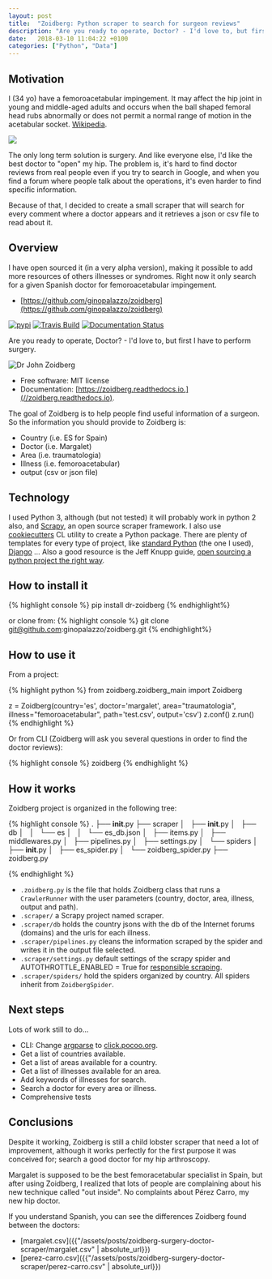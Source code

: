 ```yaml
---
layout: post
title:  "Zoidberg: Python scraper to search for surgeon reviews"
description: "Are you ready to operate, Doctor? - I'd love to, but first I have to perform surgery."
date:   2018-03-10 11:04:22 +0100
categories: ["Python", "Data"]
---
```


## Motivation
I (34 yo) have a femoroacetabular impingement. It may affect the hip joint in young and middle-aged adults and occurs when the ball shaped femoral head rubs abnormally or does not permit a normal range of motion in the acetabular socket. [Wikipedia](https://en.wikipedia.org/wiki/Femoroacetabular_impingement).

<div class="full">
    <a href="/assets/posts/{{page.slug}}/impingement.jpeg">
    <img class="img-fluid" src="/assets/posts/{{page.slug}}/impingement.jpeg">
    </a>
</div>

The only long term solution is surgery. And like everyone else, I'd like the best doctor to "open" my hip.
The problem is, it's hard to find doctor reviews from real people even if you try to search in Google, and when you find a forum where people talk about the operations, it's even harder to find specific information.

Because of that, I decided to create a small scraper that will search for every comment where a doctor appears and it retrieves a json or csv file to read about it.

## Overview
I have open sourced it (in a very alpha version), making it possible to add more resources of others illnesses or syndromes. Right now it only search for a given Spanish doctor for femoroacetabular impingement.
- [https://github.com/ginopalazzo/zoidberg](https://github.com/ginopalazzo/zoidberg)

[![pypi](https://img.shields.io/pypi/v/zoidberg.svg)](https://pypi.python.org/pypi/dr-zoidberg)
[![Travis Build](https://img.shields.io/travis/ginopalazzo/zoidberg.svg)](https://travis-ci.org/ginopalazzo/zoidberg)
[![Documentation Status](https://readthedocs.org/projects/zoidberg/badge/?version=latest)](https://zoidberg.readthedocs.io/en/latest/?badge=latest)

Are you ready to operate, Doctor? - I'd love to, but first I have to perform surgery.


![Dr John Zoidberg](https://upload.wikimedia.org/wikipedia/en/4/4a/Dr_John_Zoidberg.png)

- Free software: MIT license
- Documentation: [https://zoidberg.readthedocs.io.](//zoidberg.readthedocs.io).

The goal of Zoidberg is to help people find useful information of a surgeon. So the information you should provide to Zoidberg is:
- Country (i.e. ES for Spain)
- Doctor (i.e. Margalet)
- Area (i.e. traumatologia)
- Illness (i.e. femoroacetabular)
- output (csv or json file)

## Technology
I used Python 3, although (but not tested) it will probably work in python 2 also, and [Scrapy](https://scrapy.org/), an open source scraper framework.
I also use [cookiecutters](https://github.com/audreyr/cookiecutter) CL utility  to create a Python package. There are plenty of templates for every type of project, like [standard Python](https://github.com/audreyr/cookiecutter-pypackage) (the one I used), [Django](https://github.com/pydanny/cookiecutter-django) ...
Also a good resource is the Jeff Knupp guide, [open sourcing a python project the right way](https://jeffknupp.com/blog/2013/08/16/open-sourcing-a-python-project-the-right-way/).

## How to install it

{% highlight console %}
pip install dr-zoidberg
{% endhighlight%}

or clone from:
{% highlight console %}
git clone git@github.com:ginopalazzo/zoidberg.git
{% endhighlight%}

## How to use it

From a project:

{% highlight python %}
from zoidberg.zoidberg_main import Zoidberg

z = Zoidberg(country='es', doctor='margalet', area="traumatologia", illness="femoroacetabular", path='test.csv', output='csv')
z.conf()
z.run()
{% endhighlight %}

Or from CLI (Zoidberg will ask you several questions in order to find the doctor reviews):

{% highlight console %}
zoidberg
{% endhighlight %}

## How it works
Zoidberg project is organized in the following tree:

{% highlight console %}
.
├── __init__.py
├── scraper
│   ├── __init__.py
│   ├── db
│   │   └── es
│   │       └── es_db.json
│   ├── items.py
│   ├── middlewares.py
│   ├── pipelines.py
│   ├── settings.py
│   └── spiders
│       ├── __init__.py
│       ├── es_spider.py
│       └── zoidberg_spider.py
├── zoidberg.py

{% endhighlight %}

- `.zoidberg.py` is the file that holds Zoidberg class that runs a `CrawlerRunner` with the user parameters (country, doctor, area, illness, output and path).
- `.scraper/` a Scrapy project named scraper.
- `.scraper/db` holds the country jsons with the db of the Internet forums (domains) and the urls for each illness.
- `.scraper/pipelines.py` cleans the information scraped by the spider and writes it in the output file selected.
- `.scraper/settings.py` default settings of the scrapy spider and AUTOTHROTTLE_ENABLED = True for [responsible scraping](https://doc.scrapy.org/en/latest/topics/autothrottle.html).
- `.scraper/spiders/` hold the spiders organized by country. All spiders inherit from `ZoidbergSpider`.


## Next steps
Lots of work still to do...

- CLI: Change [argparse](https://docs.python.org/3/library/argparse.html) to [click.pocoo.org](http://click.pocoo.org/5/).
- Get a list of countries available.
- Get  a list of areas available for a country.
- Get a list of illnesses available for an area.
- Add keywords of illnesses for search.
- Search a doctor for every area or illness.
- Comprehensive tests

## Conclusions
Despite it working, Zoidberg is still a child lobster scraper that need a lot of improvement, although it works perfectly for the first purpose it was conceived for; search a good doctor for my hip arthroscopy.

Margalet is supposed to be the best femoracetabular specialist in Spain, but after using Zoidberg, I realized that lots of people are complaining about his new technique called "out inside". No complaints about Pérez Carro, my new hip doctor.

If you understand Spanish, you can see the differences Zoidberg found between the doctors:
- [margalet.csv]({{"/assets/posts/zoidberg-surgery-doctor-scraper/margalet.csv" | absolute_url}})
- [perez-carro.csv]({{"/assets/posts/zoidberg-surgery-doctor-scraper/perez-carro.csv" | absolute_url}})
